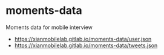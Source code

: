 # moments-data
Moments data for mobile interview

* https://xianmobilelab.gitlab.io/moments-data/user.json
* https://xianmobilelab.gitlab.io/moments-data/tweets.json
